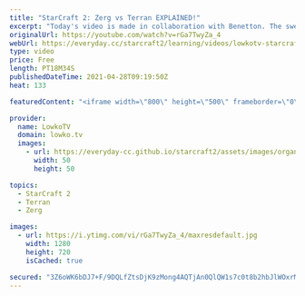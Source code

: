 ```yaml
---
title: "StarCraft 2: Zerg vs Terran EXPLAINED!"
excerpt: "Today's video is made in collaboration with Benetton. The sweater I'm wearing in this video: https://us.benetton.com/knit-sweater-in-100-cotton-beige-1598K1O31_1K9.html?utm_campaign=USA_MF_INFLUENCER_Adult_SpecialContent_SS21-Lowko_Intent_2021-03&utm_medium=live&utm_source=youtube.com  In this video"
originalUrl: https://youtube.com/watch?v=rGa7TwyZa_4
webUrl: https://everyday.cc/starcraft2/learning/videos/lowkotv-starcraft-2-zerg-vs-terran-explained/
type: video
price: Free
length: PT18M34S
publishedDateTime: 2021-04-28T09:19:50Z
heat: 133

featuredContent: "<iframe width=\"800\" height=\"500\" frameborder=\"0\" src=\"https://www.youtube.com/embed/rGa7TwyZa_4\" allow=\"accelerometer; autoplay; encrypted-media; gyroscope; picture-in-picture\" allowfullscreen></iframe>"

provider:
  name: LowkoTV
  domain: lowko.tv
  images:
    - url: https://everyday-cc.github.io/starcraft2/assets/images/organizations/lowko.tv-50x50.jpg
      width: 50
      height: 50

topics:
  - StarCraft 2
  - Terran
  - Zerg

images:
  - url: https://i.ytimg.com/vi/rGa7TwyZa_4/maxresdefault.jpg
    width: 1280
    height: 720
    isCached: true

secured: "3Z6oWK6bDJ7+F/9DQLfZtsDjK9zMong4AQTjAn0QlQW1s7c0t8b2hbJlWOxrM0nv04BqzOC6yws9Fbmgj/8B0fPj56jTFGl1ZGAyfQRMIHTnfrEdI38+EtDrv8cyFiYuG09Sdo/KxfGwfRtSRo49pIV56fBVl2iWz6B2aDa+kHn+S7DIRhwD6jWA8QkOulBQ4eUTsU/xSrFJncStopvBaj+2C+24ctx4zvikuISdxzQJSa2Hig86dLNIxjMxttTAsQvtXuLLgUZEvhy4RsBRQ3xx4uMwwgQvI8IAkxUXuWox7uvP2QkuS8VD0vnxd169p98x64+eZiJ+E/hyo2ytNaA30/Pcww9L3nNYdpIeR01Fp0jKWqFTQuFcQ2CGtOf+TfrddPJiBUvt98S1yFMCHF6tMOnZU+GIWT6Z4am/BSo=;1acrxrcjxPJ6DTJxZfUWFw=="
---
```


